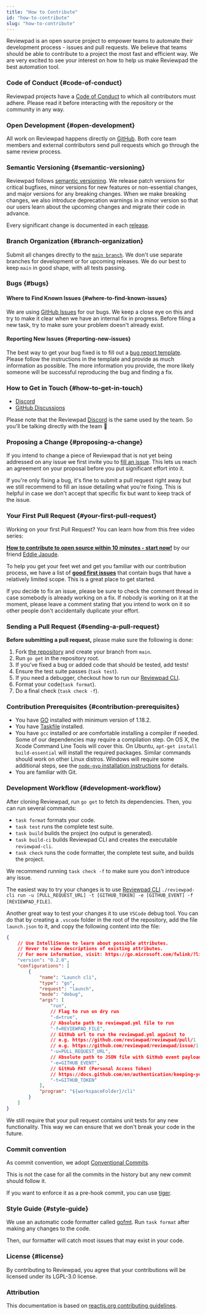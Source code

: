 ```yaml
---
title: "How to Contribute"
id: "how-to-contribute"
slug: "how-to-contribute"
---
```


Reviewpad is an open source project to empower teams to automate their development process - issues and pull requests. We believe that teams should be able to contribute to a project the most fast and efficient way. We are very excited to see your interest on how to help us make Reviewpad the best automation tool.

### Code of Conduct {#code-of-conduct}

Reviewpad projects have a [Code of Conduct](https://github.com/reviewpad/.github/blob/main/docs/CODE_OF_CONDUCT.md) to which all contributors must adhere.
Please read it before interacting with the repository or the community in any way.

### Open Development {#open-development}

All work on Reviewpad happens directly on [GitHub](https://github.com/reviewpad/reviewpad). Both core team members and external contributors send pull requests which go through the same review process.

### Semantic Versioning {#semantic-versioning}

Reviewpad follows [semantic versioning](https://semver.org/). We release patch versions for critical bugfixes, minor versions for new features or non-essential changes, and major versions for any breaking changes. When we make breaking changes, we also introduce deprecation warnings in a minor version so that our users learn about the upcoming changes and migrate their code in advance.

Every significant change is documented in each [release](https://github.com/reviewpad/reviewpad/releases).

### Branch Organization {#branch-organization}

Submit all changes directly to the [`main branch`](https://github.com/reviewpad/reviewpad/tree/main). We don't use separate branches for development or for upcoming releases. We do our best to keep `main` in good shape, with all tests passing.

### Bugs {#bugs}

#### Where to Find Known Issues {#where-to-find-known-issues}

We are using [GitHub Issues](https://github.com/reviewpad/reviewpad/issues) for our bugs. We keep a close eye on this and try to make it clear when we have an internal fix in progress. Before filing a new task, try to make sure your problem doesn't already exist.

#### Reporting New Issues {#reporting-new-issues}

The best way to get your bug fixed is to fill out a [bug report template](https://github.com/reviewpad/reviewpad/issues/new?assignees=&labels=bug&template=bug_report.md). Please follow the instructions in the template and provide as much information as possible. The more information you provide, the more likely someone will be successful reproducing the bug and finding a fix.

### How to Get in Touch {#how-to-get-in-touch}

-   [Discord](https://reviewpad.com/discord)
-   [GitHub Discussions](https://github.com/reviewpad/reviewpad/discussions)

Please note that the Reviewpad [Discord](https://reviewpad.com/discord) is the same used by the team. So you'll be talking directly with the team 💪

### Proposing a Change {#proposing-a-change}

If you intend to change a piece of Reviewpad that is not yet being addressed on any issue we first invite you to [fill an issue](https://github.com/reviewpad/reviewpad/issues/new?assignees=&labels=enhancement&template=feature_request.md). This lets us reach an agreement on your proposal before you put significant effort into it.

If you're only fixing a bug, it's fine to submit a pull request right away but we still recommend to fill an issue detailing what you're fixing. This is helpful in case we don't accept that specific fix but want to keep track of the issue.

### Your First Pull Request {#your-first-pull-request}

Working on your first Pull Request? You can learn how from this free video series:

**[How to contribute to open source within 10 minutes - start now!](https://www.youtube.com/watch?v=8B_JWf7pG20)** by our friend [Eddie Jaoude](https://twitter.com/eddiejaoude).

To help you get your feet wet and get you familiar with our contribution process, we have a list of **[good first issues](https://github.com/reviewpad/reviewpad/issues?q=is:open+is:issue+label:"good+first+issue")** that contain bugs that have a relatively limited scope. This is a great place to get started.

If you decide to fix an issue, please be sure to check the comment thread in case somebody is already working on a fix. If nobody is working on it at the moment, please leave a comment stating that you intend to work on it so other people don't accidentally duplicate your effort.

### Sending a Pull Request {#sending-a-pull-request}

**Before submitting a pull request,** please make sure the following is done:

1. Fork [the repository](https://github.com/reviewpad/reviewpad) and create your branch from `main`.
2. Run `go get` in the repository root.
3. If you've fixed a bug or added code that should be tested, add tests!
4. Ensure the test suite passes (`task test`).
5. If you need a debugger, checkout how to run our [Reviewpad CLI](https://github.com/reviewpad/reviewpad#compilation).
6. Format your code(`task format`).
7. Do a final check (`task check -f`).

<!-- Add Contributor License Agreement (CLA) -->

### Contribution Prerequisites {#contribution-prerequisites}

-   You have [GO](https://go.dev) installed with minimum version of 1.18.2.
-   You have [Taskfile](https://taskfile.dev/installation/) installed.
-   You have `gcc` installed or are comfortable installing a compiler if needed. Some of our dependencies may require a compilation step. On OS X, the Xcode Command Line Tools will cover this. On Ubuntu, `apt-get install build-essential` will install the required packages. Similar commands should work on other Linux distros. Windows will require some additional steps, see the [`node-gyp` installation instructions](https://github.com/nodejs/node-gyp#installation) for details.
-   You are familiar with Git.

### Development Workflow {#development-workflow}

After cloning Reviewpad, run `go get` to fetch its dependencies.
Then, you can run several commands:

-   `task format` formats your code.
-   `task test` runs the complete test suite.
-   `task build` builds the project (no output is generated).
-   `task build-ci` builds Reviewpad CLI and creates the executable `reviewpad-cli`.
-   `task check` runs the code formatter, the complete test suite, and builds the project.

We recommend running `task check -f` to make sure you don't introduce any issue.

The easiest way to try your changes is to use [Reviewpad CLI](https://github.com/reviewpad/reviewpad#compilation) `./reviewpad-cli run -u [PULL_REQUEST_URL] -t [GITHUB_TOKEN] -e [GITHUB_EVENT] -f [REVIEWPAD_FILE]`.

Another great way to test your changes it to use `VSCode` debug tool. You can do that by creating a `.vscode` folder in the root of the repository, add the file `launch.json` to it, and copy the following content into the file:

```json
{
    // Use IntelliSense to learn about possible attributes.
    // Hover to view descriptions of existing attributes.
    // For more information, visit: https://go.microsoft.com/fwlink/?linkid=830387
    "version": "0.2.0",
    "configurations": [
        {
            "name": "Launch cli",
            "type": "go",
            "request": "launch",
            "mode": "debug",
            "args": [
                "run",
                // Flag to run on dry run
                "-d=true",
                // Absolute path to reviewpad.yml file to run
                "-f=REVIEWPAD_FILE",
                // GitHub url to run the reviewpad.yml against to
                // e.g. https://github.com/reviewpad/reviewpad/pull/1
                // e.g. https://github.com/reviewpad/reviewpad/issue/1
                "-u=PULL_REQUEST_URL",
                // Absolute path to JSON file with GitHub event payload (OPTIONAL)
                "-e=GITHUB_EVENT",
                // GitHub PAT (Personal Access Token)
                // https://docs.github.com/en/authentication/keeping-your-account-and-data-secure/creating-a-personal-access-token
                "-t=GITHUB_TOKEN"
            ],
            "program": "${workspaceFolder}/cli"
        }
    ]
}
```

We still require that your pull request contains unit tests for any new functionality. This way we can ensure that we don't break your code in the future.

### Commit convention

As commit convention, we adopt [Conventional Commits](https://www.conventionalcommits.org/en/v1.0.0/).

This is not the case for all the commits in the history but any new commit should follow it.

If you want to enforce it as a pre-hook commit, you can use [tiger](https://github.com/marcelosousa/tiger).

### Style Guide {#style-guide}

We use an automatic code formatter called [gofmt](https://pkg.go.dev/cmd/gofmt).
Run `task format` after making any changes to the code.

Then, our formatter will catch most issues that may exist in your code.

<!-- Add Request for Comments (RFC) -->

### License {#license}

By contributing to Reviewpad, you agree that your contributions will be licensed under its LGPL-3.0 license.

### Attribution

This documentation is based on [reactjs.org contributing guidelines](https://reactjs.org/docs/how-to-contribute.html).

<!-- Add What Next? -->
